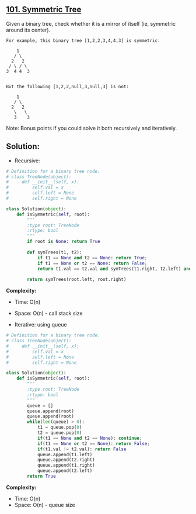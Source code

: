 ## [101. Symmetric Tree](https://leetcode.com/problems/symmetric-tree/)

Given a binary tree, check whether it is a mirror of itself (ie, symmetric around its center).
```
For example, this binary tree [1,2,2,3,4,4,3] is symmetric:

    1
   / \
  2   2
 / \ / \
3  4 4  3
 

But the following [1,2,2,null,3,null,3] is not:

    1
   / \
  2   2
   \   \
   3    3
```

Note:
Bonus points if you could solve it both recursively and iteratively.

## Solution:

* Recursive:
```python
# Definition for a binary tree node.
# class TreeNode(object):
#     def __init__(self, x):
#         self.val = x
#         self.left = None
#         self.right = None

class Solution(object):
    def isSymmetric(self, root):
        """
        :type root: TreeNode
        :rtype: bool
        """
        if root is None: return True
        
        def symTrees(t1, t2):
            if t1 == None and t2 == None: return True;
            if t1 == None or t2 == None: return False;
            return t1.val == t2.val and symTrees(t1.right, t2.left) and symTrees(t1.left, t2.right)
            
        return symTrees(root.left, root.right)
```

**Complexity:**
* Time: O(n)
* Space: O(n) - call stack size

* Iterative: using queue
```python
# Definition for a binary tree node.
# class TreeNode(object):
#     def __init__(self, x):
#         self.val = x
#         self.left = None
#         self.right = None

class Solution(object):
    def isSymmetric(self, root):
        """
        :type root: TreeNode
        :rtype: bool
        """
        queue = []
        queue.append(root)
        queue.append(root)
        while(len(queue) > 0):
            t1 = queue.pop(0)
            t2 = queue.pop(0)
            if(t1 == None and t2 == None): continue;
            if(t1 == None or t2 == None): return False;
            if(t1.val != t2.val): return False
            queue.append(t1.left)
            queue.append(t2.right)
            queue.append(t1.right)
            queue.append(t2.left)
        return True  
```

**Complexity:**
* Time: O(n)
* Space: O(n) - queue size